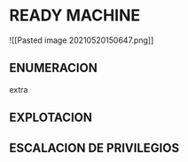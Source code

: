 # READY MACHINE

![[Pasted image 20210520150647.png]]

## ENUMERACION

extra

## EXPLOTACION

## ESCALACION DE PRIVILEGIOS

